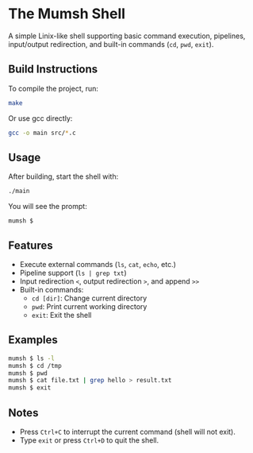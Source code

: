 # The Mumsh Shell

A simple Linix-like shell supporting basic command execution, pipelines, input/output redirection, and built-in commands (`cd`, `pwd`, `exit`).

## Build Instructions

To compile the project, run:

```bash
make
```

Or use gcc directly:

```bash
gcc -o main src/*.c
```

## Usage

After building, start the shell with:

```bash
./main
```

You will see the prompt:

```
mumsh $
```

## Features

- Execute external commands (`ls`, `cat`, `echo`, etc.)
- Pipeline support (`ls | grep txt`)
- Input redirection `<`, output redirection `>`, and append `>>`
- Built-in commands:
  - `cd [dir]`: Change current directory
  - `pwd`: Print current working directory
  - `exit`: Exit the shell

## Examples

```bash
mumsh $ ls -l
mumsh $ cd /tmp
mumsh $ pwd
mumsh $ cat file.txt | grep hello > result.txt
mumsh $ exit
```

## Notes

- Press `Ctrl+C` to interrupt the current command (shell will not exit).
- Type `exit` or press `Ctrl+D` to quit the shell.